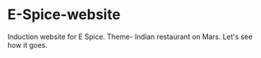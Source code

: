 # E-Spice-website
Induction website for E Spice. Theme- Indian restaurant on Mars. Let's see how it goes. 
